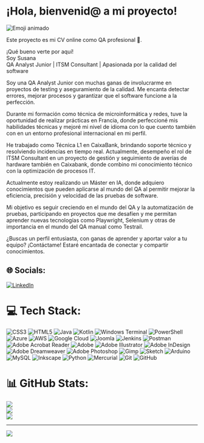 # ¡Hola, bienvenid@ a mi proyecto!

![Emoji animado](https://media.giphy.com/media/hvRJCLFzcasrR4ia7z/giphy.gif)

Este proyecto es mi CV online como QA profesional 🚀.

¡Qué bueno verte por aquí! <br>Soy Susana<br>QA Analyst Junior | ITSM Consultant | Apasionada por la calidad del software

Soy una QA Analyst Junior con muchas ganas de involucrarme en proyectos de testing y aseguramiento de la calidad. Me encanta detectar errores, mejorar procesos y garantizar que el software funcione a la perfección.

Durante mi formación como técnica de microinformática y redes, tuve la oportunidad de realizar prácticas en Francia, donde perfeccioné mis habilidades técnicas y mejoré mi nivel de idioma con lo que cuento también con en un entorno profesional internacional en mi perfil.

He trabajado como Técnica L1 en CaixaBank, brindando soporte técnico y resolviendo incidencias en tiempo real. Actualmente, desempeño el rol de ITSM Consultant en un proyecto de gestión y seguimiento de averías de hardware también en Caixabank, donde combino mi conocimiento técnico con la optimización de procesos IT.

Actualmente estoy realizando un Máster en IA, donde adquiero conocimientos que pueden aplicarse al mundo del QA al permitir mejorar la eficiencia, precisión y velocidad de las pruebas de software.

Mi objetivo es seguir creciendo en el mundo del QA y la automatización de pruebas, participando en proyectos que me desafíen y me permitan aprender nuevas tecnologías como Playwright, Selenium y otras de importancia en el mundo del QA manual como Testrail.

¿Buscas un perfil entusiasta, con ganas de aprender y aportar valor a tu equipo? ¡Contáctame! Estaré encantada de conectar y compartir conocimientos.<br>


## 🌐 Socials:
[![LinkedIn](https://img.shields.io/badge/LinkedIn-%230077B5.svg?logo=linkedin&logoColor=white)](https://linkedin.com/in/susanagonzalezlopez/) 

# 💻 Tech Stack:
![CSS3](https://img.shields.io/badge/css3-%231572B6.svg?style=for-the-badge&logo=css3&logoColor=white) ![HTML5](https://img.shields.io/badge/html5-%23E34F26.svg?style=for-the-badge&logo=html5&logoColor=white) ![Java](https://img.shields.io/badge/java-%23ED8B00.svg?style=for-the-badge&logo=openjdk&logoColor=white) ![Kotlin](https://img.shields.io/badge/kotlin-%237F52FF.svg?style=for-the-badge&logo=kotlin&logoColor=white) ![Windows Terminal](https://img.shields.io/badge/Windows%20Terminal-%234D4D4D.svg?style=for-the-badge&logo=windows-terminal&logoColor=white) ![PowerShell](https://img.shields.io/badge/PowerShell-%235391FE.svg?style=for-the-badge&logo=powershell&logoColor=white) ![Azure](https://img.shields.io/badge/azure-%230072C6.svg?style=for-the-badge&logo=microsoftazure&logoColor=white) ![AWS](https://img.shields.io/badge/AWS-%23FF9900.svg?style=for-the-badge&logo=amazon-aws&logoColor=white) ![Google Cloud](https://img.shields.io/badge/GoogleCloud-%234285F4.svg?style=for-the-badge&logo=google-cloud&logoColor=white) ![Joomla](https://img.shields.io/badge/joomla-%235091CD.svg?style=for-the-badge&logo=joomla&logoColor=white) ![Jenkins](https://img.shields.io/badge/jenkins-%232C5263.svg?style=for-the-badge&logo=jenkins&logoColor=white) ![Postman](https://img.shields.io/badge/Postman-FF6C37?style=for-the-badge&logo=postman&logoColor=white) ![Adobe Acrobat Reader](https://img.shields.io/badge/Adobe%20Acrobat%20Reader-EC1C24.svg?style=for-the-badge&logo=Adobe%20Acrobat%20Reader&logoColor=white) ![Adobe](https://img.shields.io/badge/adobe-%23FF0000.svg?style=for-the-badge&logo=adobe&logoColor=white) ![Adobe Illustrator](https://img.shields.io/badge/adobe%20illustrator-%23FF9A00.svg?style=for-the-badge&logo=adobe%20illustrator&logoColor=white) ![Adobe InDesign](https://img.shields.io/badge/Adobe%20InDesign-49021F?style=for-the-badge&logo=adobeindesign&logoColor=FF3366) ![Adobe Dreamweaver](https://img.shields.io/badge/Adobe%20Dreamweaver-FF61F6.svg?style=for-the-badge&logo=Adobe%20Dreamweaver&logoColor=white) ![Adobe Photoshop](https://img.shields.io/badge/adobe%20photoshop-%2331A8FF.svg?style=for-the-badge&logo=adobe%20photoshop&logoColor=white) ![Gimp](https://img.shields.io/badge/Gimp-657D8B?style=for-the-badge&logo=gimp&logoColor=FFFFFF) ![Sketch](https://img.shields.io/badge/Sketch-FFB387?style=for-the-badge&logo=sketch&logoColor=black) ![Arduino](https://img.shields.io/badge/-Arduino-00979D?style=for-the-badge&logo=Arduino&logoColor=white) ![MySQL](https://img.shields.io/badge/mysql-4479A1.svg?style=for-the-badge&logo=mysql&logoColor=white) ![Inkscape](https://img.shields.io/badge/Inkscape-e0e0e0?style=for-the-badge&logo=inkscape&logoColor=080A13) ![Python](https://img.shields.io/badge/python-3670A0?style=for-the-badge&logo=python&logoColor=ffdd54) ![Mercurial](https://img.shields.io/badge/mercurial-999999.svg?style=for-the-badge&logo=mercurial&logoColor=white) ![Git](https://img.shields.io/badge/git-%23F05033.svg?style=for-the-badge&logo=git&logoColor=white) ![GitHub](https://img.shields.io/badge/github-%23121011.svg?style=for-the-badge&logo=github&logoColor=white)
# 📊 GitHub Stats:
![](https://github-readme-stats.vercel.app/api?username=SusanaGonzalezQA&theme=tokyonight&hide_border=false&include_all_commits=false&count_private=false)<br/>
![](https://github-readme-streak-stats.herokuapp.com/?user=SusanaGonzalezQA&theme=tokyonight&hide_border=false)<br/>
![](https://github-readme-stats.vercel.app/api/top-langs/?username=SusanaGonzalezQA&theme=tokyonight&hide_border=false&include_all_commits=false&count_private=false&layout=compact)

---
[![](https://visitcount.itsvg.in/api?id=SusanaGonzalezQA&icon=0&color=0)](https://visitcount.itsvg.in)

<!-- Proudly created with GPRM ( https://gprm.itsvg.in ) -->
